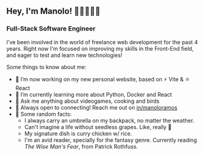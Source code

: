 ## Hey, I'm Manolo! 👨🏻‍💻👋🏻

### Full-Stack Software Engineer

I've been involved in the world of freelance web development for the past 4 years. Right now I'm focused on improving my skills in the Front-End field, and eager to test and learn new technologies!

Some things to know about me:

- 🔨 I’m now working on my new personal website, based on ⚡ Vite & ⚛ React
- 🌱 I’m currently learning more about Python, Docker and React
- 💬 Ask me anything about videogames, cooking and birds
- 💙 Always open to connecting! Reach me out on [in/manoloramos](https://www.linkedin.com/in/manoloramos/)
- 👀 Some random facts: 
  - I always carry an umbrella on my backpack, no matter the weather.
  - Can't imagine a life without seedless grapes. Like, really 👻
  - My signature dish is curry chicken w/ rice.
  - I'm an avid reader, specially for the fantasy genre. Currently reading *The Wise Man's Fear*, from Patrick Rothfuss.

